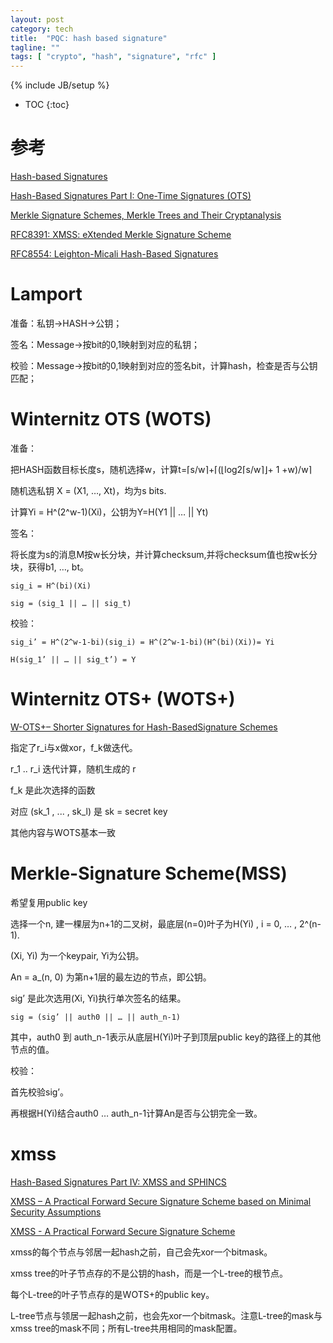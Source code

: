 ```yaml
---
layout: post
category: tech
title:  "PQC: hash based signature"
tagline: ""
tags: [ "crypto", "hash", "signature", "rfc" ] 
---
```

{% include JB/setup %}

* TOC
{:toc}

# 参考

[Hash-based Signatures](http://www.pqsignatures.org/index/hbs.html)

[Hash-Based Signatures Part I: One-Time Signatures (OTS)](https://cryptoservices.github.io/quantum/2015/12/04/one-time-signatures.html)

[Merkle Signature Schemes, Merkle Trees and Their Cryptanalysis](https://www.emsec.ruhr-uni-bochum.de/media/crypto/attachments/files/2011/04/becker_1.pdf)

[RFC8391: XMSS: eXtended Merkle Signature Scheme](https://datatracker.ietf.org/doc/rfc8391/)

[RFC8554: Leighton-Micali Hash-Based Signatures](https://datatracker.ietf.org/doc/rfc8554/)

# Lamport

准备：私钥->HASH->公钥； 

签名：Message->按bit的0,1映射到对应的私钥； 

校验：Message->按bit的0,1映射到对应的签名bit，计算hash，检查是否与公钥匹配； 


# Winternitz OTS (WOTS)

准备： 

把HASH函数目标长度s，随机选择w，计算t=⌈s/w⌉+⌈(⌊log2⌈s/w⌉⌋+ 1 +w)/w⌉ 

随机选私钥 X = (X1, …, Xt)，均为s bits.  

计算Yi = H^(2^w-1)(Xi)，公钥为Y=H(Y1 || … || Yt) 

 
签名： 

将长度为s的消息M按w长分块，并计算checksum,并将checksum值也按w长分块，获得b1, …, bt。 

    sig_i = H^(bi)(Xi) 

    sig = (sig_1 || … || sig_t) 


校验： 

    sig_i’ = H^(2^w-1-bi)(sig_i) = H^(2^w-1-bi)(H^(bi)(Xi))= Yi 

    H(sig_1’ || … || sig_t’) = Y 


# Winternitz OTS+ (WOTS+)

[W-OTS+– Shorter Signatures for Hash-BasedSignature Schemes](https://huelsing.net/wordpress/wp-content/uploads/2013/05/wotsspr.pdf)

指定了r\_i与x做xor，f_k做迭代。

r_1 .. r_i 迭代计算，随机生成的 r

f_k 是此次选择的函数

对应 (sk_1 , ... , sk_l) 是 sk = secret key

其他内容与WOTS基本一致

# Merkle-Signature Scheme(MSS) 

希望复用public key 

选择一个n, 建一棵层为n+1的二叉树，最底层(n=0)叶子为H(Yi) , i = 0, … , 2^(n-1). 

(Xi, Yi) 为一个keypair, Yi为公钥。 

An  = a_(n, 0) 为第n+1层的最左边的节点，即公钥。 

sig’ 是此次选用(Xi, Yi)执行单次签名的结果。 

    sig = (sig’ || auth0 || … || auth_n-1) 

其中，auth0 到 auth_n-1表示从底层H(Yi)叶子到顶层public key的路径上的其他节点的值。 

 
校验： 

首先校验sig’。 

再根据H(Yi)结合auth0 … auth_n-1计算An是否与公钥完全一致。 

# xmss

[Hash-Based Signatures Part IV: XMSS and SPHINCS](https://cryptoservices.github.io/quantum/2015/12/08/XMSS-and-SPHINCS.html)

[XMSS – A Practical Forward Secure Signature Scheme based on Minimal Security Assumptions](https://eprint.iacr.org/2011/484.pdf)

[XMSS - A Practical Forward Secure Signature Scheme](https://slideplayer.com/slide/6080497/)

xmss的每个节点与邻居一起hash之前，自己会先xor一个bitmask。

xmss tree的叶子节点存的不是公钥的hash，而是一个L-tree的根节点。

每个L-tree的叶子节点存的是WOTS+的public key。

L-tree节点与领居一起hash之前，也会先xor一个bitmask。注意L-tree的mask与xmss tree的mask不同；所有L-tree共用相同的mask配置。

